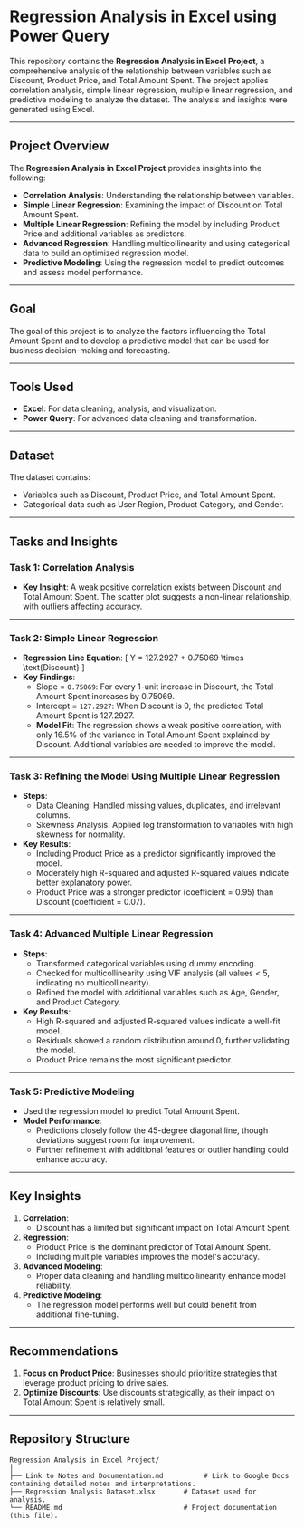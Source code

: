 # **Regression Analysis in Excel using Power Query**

This repository contains the **Regression Analysis in Excel Project**, a comprehensive analysis of the relationship between variables such as Discount, Product Price, and Total Amount Spent. The project applies correlation analysis, simple linear regression, multiple linear regression, and predictive modeling to analyze the dataset. The analysis and insights were generated using Excel.

---

## **Project Overview**

The **Regression Analysis in Excel Project** provides insights into the following:
- **Correlation Analysis**: Understanding the relationship between variables.
- **Simple Linear Regression**: Examining the impact of Discount on Total Amount Spent.
- **Multiple Linear Regression**: Refining the model by including Product Price and additional variables as predictors.
- **Advanced Regression**: Handling multicollinearity and using categorical data to build an optimized regression model.
- **Predictive Modeling**: Using the regression model to predict outcomes and assess model performance.

---

## **Goal**

The goal of this project is to analyze the factors influencing the Total Amount Spent and to develop a predictive model that can be used for business decision-making and forecasting.

---

## **Tools Used**

- **Excel**: For data cleaning, analysis, and visualization.
- **Power Query**: For advanced data cleaning and transformation.

---

## **Dataset**

The dataset contains:
- Variables such as Discount, Product Price, and Total Amount Spent.
- Categorical data such as User Region, Product Category, and Gender.
---

## **Tasks and Insights**

### **Task 1: Correlation Analysis**
- **Key Insight**: A weak positive correlation exists between Discount and Total Amount Spent. The scatter plot suggests a non-linear relationship, with outliers affecting accuracy.

---

### **Task 2: Simple Linear Regression**
- **Regression Line Equation**: 
  \[
  Y = 127.2927 + 0.75069 \times \text{Discount}
  \]
- **Key Findings**:
  - Slope = `0.75069`: For every 1-unit increase in Discount, the Total Amount Spent increases by 0.75069.
  - Intercept = `127.2927`: When Discount is 0, the predicted Total Amount Spent is 127.2927.
  - **Model Fit**: The regression shows a weak positive correlation, with only 16.5% of the variance in Total Amount Spent explained by Discount. Additional variables are needed to improve the model.

---

### **Task 3: Refining the Model Using Multiple Linear Regression**
- **Steps**:
  - Data Cleaning: Handled missing values, duplicates, and irrelevant columns.
  - Skewness Analysis: Applied log transformation to variables with high skewness for normality.
- **Key Results**:
  - Including Product Price as a predictor significantly improved the model.
  - Moderately high R-squared and adjusted R-squared values indicate better explanatory power.
  - Product Price was a stronger predictor (coefficient = 0.95) than Discount (coefficient = 0.07).

---

### **Task 4: Advanced Multiple Linear Regression**
- **Steps**:
  - Transformed categorical variables using dummy encoding.
  - Checked for multicollinearity using VIF analysis (all values < 5, indicating no multicollinearity).
  - Refined the model with additional variables such as Age, Gender, and Product Category.
- **Key Results**:
  - High R-squared and adjusted R-squared values indicate a well-fit model.
  - Residuals showed a random distribution around 0, further validating the model.
  - Product Price remains the most significant predictor.

---

### **Task 5: Predictive Modeling**
- Used the regression model to predict Total Amount Spent.
- **Model Performance**:
  - Predictions closely follow the 45-degree diagonal line, though deviations suggest room for improvement.
  - Further refinement with additional features or outlier handling could enhance accuracy.

---

## **Key Insights**
1. **Correlation**:
   - Discount has a limited but significant impact on Total Amount Spent.
2. **Regression**:
   - Product Price is the dominant predictor of Total Amount Spent.
   - Including multiple variables improves the model's accuracy.
3. **Advanced Modeling**:
   - Proper data cleaning and handling multicollinearity enhance model reliability.
4. **Predictive Modeling**:
   - The regression model performs well but could benefit from additional fine-tuning.

---

## **Recommendations**
1. **Focus on Product Price**: Businesses should prioritize strategies that leverage product pricing to drive sales.
2. **Optimize Discounts**: Use discounts strategically, as their impact on Total Amount Spent is relatively small.

---

## **Repository Structure**
```plaintext
Regression Analysis in Excel Project/
│
├── Link to Notes and Documentation.md          # Link to Google Docs containing detailed notes and interpretations.
├── Regression Analysis Dataset.xlsx       # Dataset used for analysis.
└── README.md                              # Project documentation (this file).
